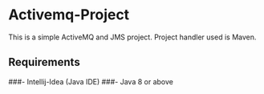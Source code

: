 # Activemq-Project
This is a simple ActiveMQ and JMS project. Project handler used is Maven.

## Requirements
###- Intellij-Idea (Java IDE)
###- Java 8 or above

